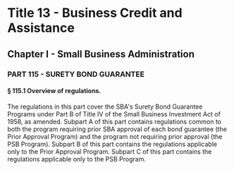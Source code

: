 
# Title 13 - Business Credit and Assistance
## Chapter I - Small Business Administration
### PART 115 - SURETY BOND GUARANTEE
#### § 115.1 Overview of regulations.

The regulations in this part cover the SBA's Surety Bond Guarantee Programs under Part B of Title IV of the Small Business Investment Act of 1958, as amended. Subpart A of this part contains regulations common to both the program requiring prior SBA approval of each bond guarantee (the Prior Approval Program) and the program not requiring prior approval (the PSB Program). Subpart B of this part contains the regulations applicable only to the Prior Approval Program. Subpart C of this part contains the regulations applicable only to the PSB Program.
